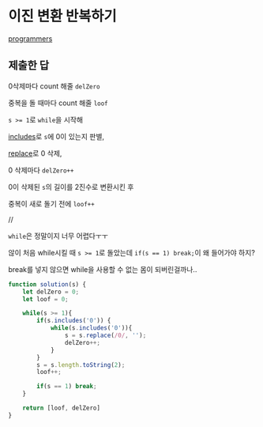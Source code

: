 # 이진 변환 반복하기

[programmers](https://programmers.co.kr/learn/courses/30/lessons/70129)


## 제출한 답

0삭제마다 count 해줄 `delZero`

중복을 돌 때마다 count 해줄 `loof`

`s >= 1`로 `while`을 시작해 

[includes](https://developer.mozilla.org/ko/docs/Web/JavaScript/Reference/Global_Objects/String/includes)로 `s`에 0이 있는지 판별,

[replace](https://developer.mozilla.org/ko/docs/Web/JavaScript/Reference/Global_Objects/String/replace)로 0 삭제,

0 삭제마다 `delZero++`

0이 삭제된 `s`의 길이를 2진수로 변환시킨 후

중복이 새로 돌기 전에 `loof++`

// 

`while`은 정말이지 너무 어렵다ㅜㅜ

않이 처음 while시킬 때 `s >= 1`로 돌았는데 `if(s == 1) break;`이 왜 들어가야 하지?

break를 넣지 않으면 while을 사용할 수 없는 몸이 되버린걸까나..

```js
function solution(s) {    
    let delZero = 0;
    let loof = 0;

    while(s >= 1){
        if(s.includes('0')) {
            while(s.includes('0')){
                s = s.replace(/0/, '');
                delZero++;
            }
        }
        s = s.length.toString(2);
        loof++;

        if(s == 1) break;
    }

    return [loof, delZero]
}
```